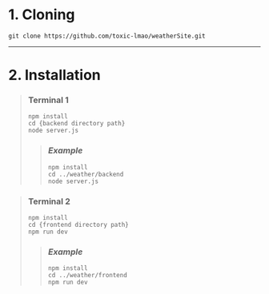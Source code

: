 # **1. Cloning**

`git clone https://github.com/toxic-lmao/weatherSite.git`

---

# **2. Installation**

> ### Terminal 1
>
> ```
> npm install
> cd {backend directory path}
> node server.js
> ```
>
> > ### _Example_
> >
> > ```
> > npm install
> > cd ../weather/backend
> > node server.js
> > ```

> ### Terminal 2
>
> ```
> npm install
> cd {frontend directory path}
> npm run dev
> ```
>
> > ### _Example_
> >
> > ```
> > npm install
> > cd ../weather/frontend
> > npm run dev
> > ```
